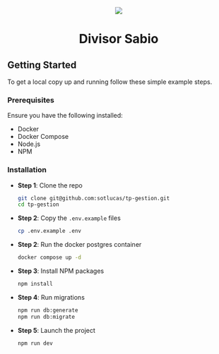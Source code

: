 
<p align="center">
  <img src="https://github.com/sotlucas/tp-gestion/assets/36085103/3feb1447-3d4a-4fae-b8ce-b73d598f1da0" />
  <h1 align="center"> Divisor Sabio </h1>
</p>

## Getting Started

To get a local copy up and running follow these simple example steps.

### Prerequisites

Ensure you have the following installed:

- Docker
- Docker Compose
- Node.js
- NPM

### Installation

- **Step 1**: Clone the repo

  ```bash
  git clone git@github.com:sotlucas/tp-gestion.git
  cd tp-gestion
  ```

- **Step 2**: Copy the `.env.example` files

  ```bash
  cp .env.example .env
  ```

- **Step 2**: Run the docker postgres container

  ```bash
  docker compose up -d
  ```

- **Step 3**: Install NPM packages

  ```bash
  npm install
  ```

- **Step 4**: Run migrations

  ```bash
  npm run db:generate
  npm run db:migrate
  ```

- **Step 5**: Launch the project

  ```bash
  npm run dev
  ```
